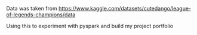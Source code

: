 Data was taken from https://www.kaggle.com/datasets/cutedango/league-of-legends-champions/data

Using this to experiment with pyspark and build my project portfolio
